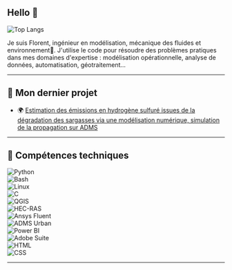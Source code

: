 ## Hello 👋

<!--
**floceans/floceans** is a ✨ _special_ ✨ repository because its `README.md` (this file) appears on your GitHub profile.

Here are some ideas to get you started:

- 🔭 I’m currently working on ...
- 🌱 I’m currently learning ...
- 👯 I’m looking to collaborate on ...
- 🤔 I’m looking for help with ...
- 💬 Ask me about ...
- 📫 How to reach me: ...
- 😄 Pronouns: ...
- ⚡ Fun fact: ...
-->



![Top Langs](https://github-readme-stats.vercel.app/api/top-langs/?username=floceans&layout=compact&langs_count=10&theme=radical)



Je suis Florent, ingénieur en modélisation, mécanique des fluides et environnement🌻. J'utilise le code pour résoudre des problèmes pratiques dans mes domaines d'expertise : modélisation opérationnelle, analyse de données, automatisation, géotraitement... 

---

## 🌟 Mon dernier projet
- 🌍 [Estimation des émissions en hydrogène sulfuré
issues de la dégradation des sargasses via une
modélisation numérique, simulation de la propagation sur ADMS](https://floceans.github.io/rapports_PDF/rapport_estimation_H2S_madininair_f_puy.pdf)


---

## 🔧 Compétences techniques

![Python](https://img.shields.io/badge/Python-3.9-blue?logo=python&logoColor=white)  
![Bash](https://img.shields.io/badge/Bash-Scripts-yellow?logo=gnu-bash&logoColor=white)  
![Linux](https://img.shields.io/badge/Linux-Command%20Line-orange?logo=linux&logoColor=white)  
![C](https://img.shields.io/badge/C-Programming-blue?logo=c&logoColor=white)  
![QGIS](https://img.shields.io/badge/QGIS-3.x-green?logo=qgis&logoColor=white)  
![HEC-RAS](https://img.shields.io/badge/HEC--RAS-Hydraulique-lightblue)  
![Ansys Fluent](https://img.shields.io/badge/Ansys%20Fluent-Simulation-red?logo=ansys&logoColor=white)  
![ADMS Urban](https://img.shields.io/badge/ADMS%20Urban-Modélisation%20Air%20Urbain-purple)  
![Power BI](https://img.shields.io/badge/Power%20BI-Dashboard-orange?logo=powerbi&logoColor=white)  
![Adobe Suite](https://img.shields.io/badge/Adobe%20Suite-Design-red?logo=adobe&logoColor=white)  
![HTML](https://img.shields.io/badge/HTML-Web%20Design-orange?logo=html5&logoColor=white)  
![CSS](https://img.shields.io/badge/CSS-Styling-blue?logo=css3&logoColor=white)


---

